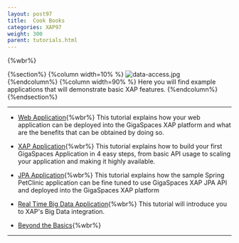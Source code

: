 ```yaml
---
layout: post97
title:  Cook Books
categories: XAP97
weight: 300
parent: tutorials.html
---
```


 {%wbr%}

 {%section%}
 {%column width=10% %}
 ![data-access.jpg](/attachment_files/subject/data-access.png)
 {%endcolumn%}
 {%column width=90% %}
 Here you will find example applications that will demonstrate basic XAP features.
 {%endcolumn%}
 {%endsection%}

 <hr/>

- [Web Application](./your-first-web-application.html){%wbr%}
This tutorial explains how your web application can be deployed into the GigaSpaces XAP platform and what are the benefits that can be obtained by doing so.


- [XAP Application](./your-first-xtp-application.html){%wbr%}
This tutorial explains how to build your first GigaSpaces Application in 4 easy steps, from basic API usage to scaling your application and making it highly available.

- [JPA Application](./your-first-jpa-application.html){%wbr%}
This tutorial explains how the sample Spring PetClinic application can be fine tuned to use GigaSpaces XAP JPA API and deployed into the GigaSpaces XAP platform

- [Real Time Big Data Application](./your-first-real-time-big-data-analytics-application.html){%wbr%}
This tutorial will introduce you to XAP's Big Data integration.

- [Beyond the Basics](./beyond-the-basics.html){%wbr%}




 <hr/>
